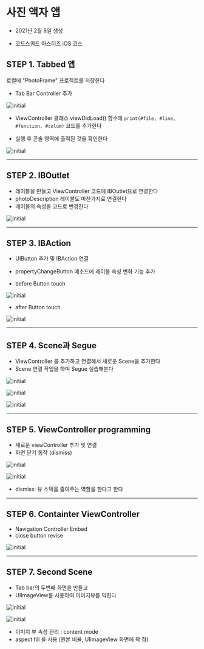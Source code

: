 # 사진 액자 앱

- 2021년 2월 8일 생성

- 코드스쿼드 마스터즈 iOS 코스



## STEP 1. Tabbed 앱

로컬에 "PhotoFrame" 프로젝트를 저장한다

- Tab Bar Controller 추가



![initial](https://user-images.githubusercontent.com/73650994/107309267-7644ea80-6acd-11eb-88ce-247b456e9971.png)



- ViewController 클래스 viewDidLoad() 함수에 `print(#file, #line, #function, #colum)` 코드를 추가한다

- 실행 후 콘솔 영역에 출력된 것을 확인한다



![initial](https://user-images.githubusercontent.com/73650994/107309393-b1dfb480-6acd-11eb-8ecc-c91d4033e54a.png)


---



## STEP 2. IBOutlet

- 레이블을 만들고 ViewController 코드에 IBOutlet으로 연결한다
- photoDescription 레이블도 마찬가지로 연결한다
- 레이블의 속성을 코드로 변경한다

![initial](https://user-images.githubusercontent.com/73650994/107325741-a1d7cd00-6aed-11eb-8002-0937ca308d1e.png)




----

## STEP 3. IBAction

- UIButton 추가 및 IBAction 연결
- propertyChangeButton 메소드에 레이블 속성 변화 기능 추가

- before Button touch

![initial](https://user-images.githubusercontent.com/73650994/107332622-bcaf3f00-6af7-11eb-968c-2373f9908a7e.png)

- after Button touch

![initial](https://user-images.githubusercontent.com/73650994/107332724-dfd9ee80-6af7-11eb-8255-6f6bebdacbb0.png)



----

## STEP 4. Scene과 Segue

-  ViewController 를 추가하고 연결해서 새로운 Scene을 추가한다
- Scene 연결 작업을 하며 Segue 실습해본다

![initial](https://user-images.githubusercontent.com/73650994/107338107-85905c00-6afe-11eb-8520-f74d1c6db811.png)

![initial](https://user-images.githubusercontent.com/73650994/107337719-10bd2200-6afe-11eb-82d8-94288015b018.png)

![initial](https://user-images.githubusercontent.com/73650994/107337737-161a6c80-6afe-11eb-886c-0910cf71419e.png)




---

## STEP 5. ViewController programming

- 새로운 viewController 추가 및 연결
- 화면 닫기 동작 (dismiss)

![initial](https://user-images.githubusercontent.com/73650994/107342338-6fd16580-6b03-11eb-8d65-d62617d0d80b.png)

![initial](https://user-images.githubusercontent.com/73650994/107342354-73fd8300-6b03-11eb-8b81-6b58d27eb41a.png)

- dismiss: 뷰 스택을 줄여주는 역할을 한다고 한다




----

## STEP 6. Containter ViewController

- Navigation Controller Embed
- close button revise

![initial](https://user-images.githubusercontent.com/73650994/107346061-9c877c00-6b07-11eb-9b13-0930d941addf.png)



---

## STEP 7. Second Scene

- Tab bar의 두번째 화면을 만들고
- UIImageView를 사용하여 이미지뷰를 익힌다

![initial](https://user-images.githubusercontent.com/73650994/107361085-28a29f00-6b1a-11eb-8c04-d301d17671cf.png)

![initial](https://user-images.githubusercontent.com/73650994/107361100-2fc9ad00-6b1a-11eb-9516-96c0adeccf0b.png)

- 이미지 뷰 속성 관리 : content mode
- aspect fill 을 사용 (원본 비율, UIImageView 화면에 꽉 참)

